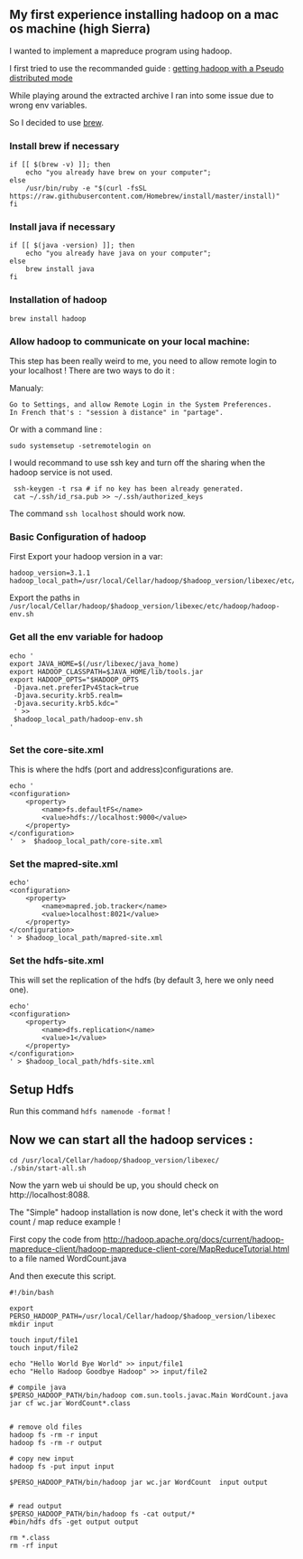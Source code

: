 ## My first experience installing hadoop on a mac os machine (high Sierra)

I wanted to implement a mapreduce program using hadoop.

I first tried to use the recommanded guide :
[getting hadoop with a Pseudo distributed mode](http://hadoop.apache.org/docs/current/hadoop-project-dist/hadoop-common/SingleCluster.html)

While playing around the extracted archive I ran into some issue due to wrong env variables.

So I decided to use [brew](https://brew.sh/index_fr).

### Install brew if necessary

```
if [[ $(brew -v) ]]; then
    echo "you already have brew on your computer";
else
    /usr/bin/ruby -e "$(curl -fsSL https://raw.githubusercontent.com/Homebrew/install/master/install)"
fi
```

### Install java if necessary

```
if [[ $(java -version) ]]; then
    echo "you already have java on your computer";
else
    brew install java
fi
```

### Installation of hadoop
```
brew install hadoop
```

### Allow hadoop to communicate on your local machine:
This step has been really weird to me, you need to allow remote login to your localhost !
There are two ways to do it :  

Manualy:
```
Go to Settings, and allow Remote Login in the System Preferences.
In French that's : "session à distance" in "partage".
```
Or with a command line :
```
sudo systemsetup -setremotelogin on
```
I would recommand to use ssh key and turn off the sharing when the hadoop service is not used.

```
 ssh-keygen -t rsa # if no key has been already generated.
 cat ~/.ssh/id_rsa.pub >> ~/.ssh/authorized_keys
```
The command `ssh localhost` should work now.

###  Basic Configuration of hadoop
First Export your hadoop version in a var:
```
hadoop_version=3.1.1
hadoop_local_path=/usr/local/Cellar/hadoop/$hadoop_version/libexec/etc/hadoop/
```
Export the paths in `/usr/local/Cellar/hadoop/$hadoop_version/libexec/etc/hadoop/hadoop-env.sh`
### Get all the env variable for hadoop
```
echo '
export JAVA_HOME=$(/usr/libexec/java_home)
export HADOOP_CLASSPATH=$JAVA_HOME/lib/tools.jar
export HADOOP_OPTS="$HADOOP_OPTS
 -Djava.net.preferIPv4Stack=true
 -Djava.security.krb5.realm=
 -Djava.security.krb5.kdc="
 ' >>
 $hadoop_local_path/hadoop-env.sh
'
```
### Set the core-site.xml
This is where the hdfs (port and address)configurations are.
```
echo '
<configuration>
    <property>
        <name>fs.defaultFS</name>
        <value>hdfs://localhost:9000</value>
    </property>
</configuration>
'  >  $hadoop_local_path/core-site.xml
```

### Set the mapred-site.xml
```
echo'
<configuration>
    <property>
        <name>mapred.job.tracker</name>
        <value>localhost:8021</value>
    </property>
</configuration>
' > $hadoop_local_path/mapred-site.xml
```

### Set the  hdfs-site.xml
This will set the replication of the hdfs (by default 3, here we only need one).
```
echo'
<configuration>
    <property>
        <name>dfs.replication</name>
        <value>1</value>
    </property>
</configuration>
' > $hadoop_local_path/hdfs-site.xml
```
## Setup Hdfs
Run this command  `hdfs namenode -format` !
## Now we can start all the hadoop services :
```
cd /usr/local/Cellar/hadoop/$hadoop_version/libexec/
./sbin/start-all.sh
```
Now the yarn web ui  should be up, you should check on http://localhost:8088.

The "Simple" hadoop installation is now done, let's check it with the word count / map reduce example  !

First copy the code from http://hadoop.apache.org/docs/current/hadoop-mapreduce-client/hadoop-mapreduce-client-core/MapReduceTutorial.html
to a file named WordCount.java 

And then execute this script.
```
#!/bin/bash

export PERSO_HADOOP_PATH=/usr/local/Cellar/hadoop/$hadoop_version/libexec
mkdir input

touch input/file1
touch input/file2

echo "Hello World Bye World" >> input/file1
echo "Hello Hadoop Goodbye Hadoop" >> input/file2

# compile java
$PERSO_HADOOP_PATH/bin/hadoop com.sun.tools.javac.Main WordCount.java
jar cf wc.jar WordCount*.class


# remove old files
hadoop fs -rm -r input
hadoop fs -rm -r output

# copy new input
hadoop fs -put input input

$PERSO_HADOOP_PATH/bin/hadoop jar wc.jar WordCount  input output


# read output
$PERSO_HADOOP_PATH/bin/hadoop fs -cat output/*
#bin/hdfs dfs -get output output

rm *.class
rm -rf input

```
